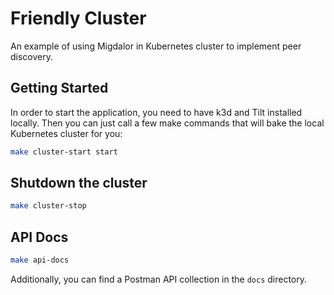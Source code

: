# Friendly Cluster

An example of using Migdalor in Kubernetes cluster to implement peer discovery.

## Getting Started

In order to start the application, you need to have k3d and Tilt installed locally.
Then you can just call a few make commands that will bake the local Kubernetes cluster for you:

```bash
make cluster-start start
```

## Shutdown the cluster

```bash
make cluster-stop
```

## API Docs

```bash
make api-docs
```

Additionally, you can find a Postman API collection in the `docs` directory.


